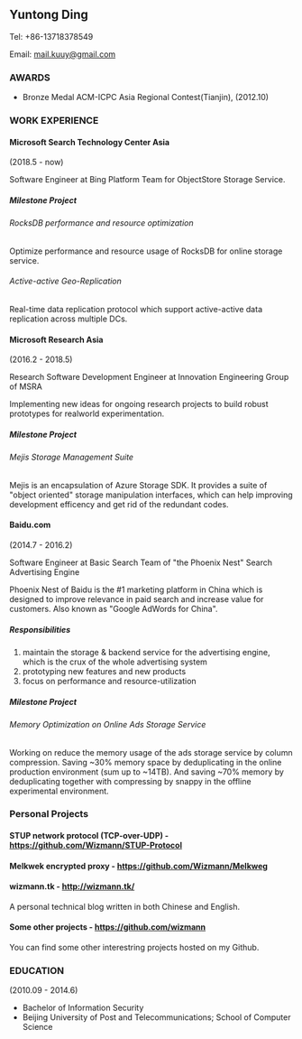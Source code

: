 ## Yuntong Ding

Tel: +86-13718378549

Email: mail.kuuy@gmail.com

### AWARDS

* Bronze Medal 
ACM-ICPC Asia Regional Contest(Tianjin), (2012.10)

### WORK EXPERIENCE

#### Microsoft Search Technology Center Asia

(2018.5 - now)

Software Engineer at Bing Platform Team for ObjectStore Storage Service.

##### Milestone Project

###### RocksDB performance and resource optimization

Optimize performance and resource usage of RocksDB for online storage service.

###### Active-active Geo-Replication

Real-time data replication protocol which support active-active data replication across multiple DCs. 

#### Microsoft Research Asia

(2016.2 - 2018.5)

Research Software Development Engineer at Innovation Engineering Group of MSRA

Implementing new ideas for ongoing research projects to build robust prototypes for realworld experimentation.

##### Milestone Project

###### Mejis Storage Management Suite

Mejis is an encapsulation of Azure Storage SDK. It provides a suite of "object oriented" storage manipulation interfaces, which can help improving development efficency and get rid of the redundant codes.

#### Baidu.com

(2014.7 - 2016.2)

Software Engineer at Basic Search Team of "the Phoenix Nest" Search Advertising Engine

Phoenix Nest of Baidu is the #1 marketing platform in China which is designed to improve relevance in paid search and increase value for customers. Also known as "Google AdWords for China".

##### Responsibilities

1. maintain the storage & backend service for the advertising engine, which is the crux of the whole advertising system
2. prototyping new features and new products
3. focus on performance and resource-utilization

##### Milestone Project

###### Memory Optimization on Online Ads Storage Service     

Working on reduce the memory usage of the ads storage service by column compression. Saving ~30% memory space by deduplicating in the online production environment (sum up to ~14TB). And saving ~70% memory by deduplicating together with compressing by snappy in the offline experimental environment.

### Personal Projects

#### STUP network protocol (TCP-over-UDP) - https://github.com/Wizmann/STUP-Protocol

#### Melkwek encrypted proxy - https://github.com/Wizmann/Melkweg

#### wizmann.tk - http://wizmann.tk/

A personal technical blog written in both Chinese and English.

#### Some other projects - https://github.com/wizmann

You can find some other interestring projects hosted on my Github.

### EDUCATION

(2010.09 - 2014.6)

* Bachelor of Information Security
* Beijing University of Post and Telecommunications; School of Computer Science
